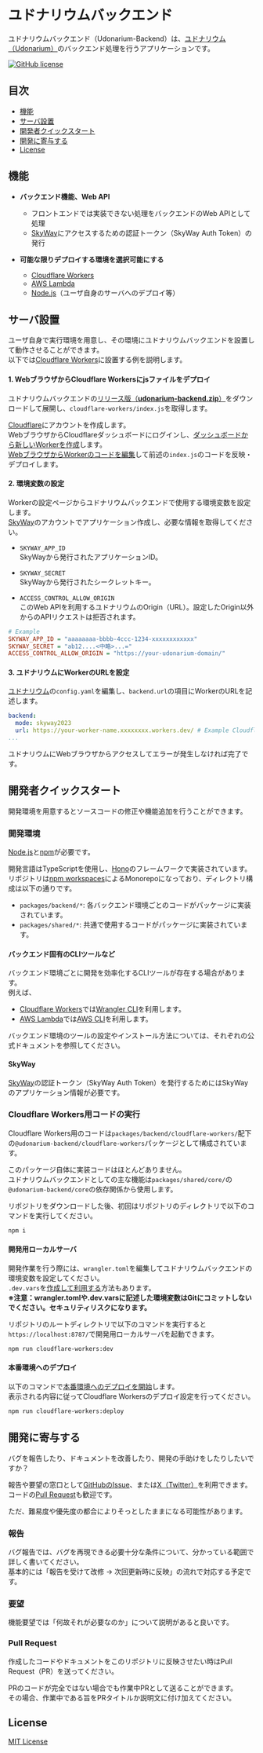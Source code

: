 # ユドナリウムバックエンド

ユドナリウムバックエンド（Udonarium-Backend）は、[ユドナリウム（Udonarium）][udonarium-repo]のバックエンド処理を行うアプリケーションです。

[![GitHub license](https://img.shields.io/badge/license-MIT-blue.svg)][License-url]

## 目次

- [機能](#機能)
- [サーバ設置](#サーバ設置)
- [開発者クイックスタート](#開発者クイックスタート)
- [開発に寄与する](#開発に寄与する)
- [License](#license)

## 機能

- **バックエンド機能、Web API**  
  - フロントエンドでは実装できない処理をバックエンドのWeb APIとして処理
  - [SkyWay][SkyWay-url]にアクセスするための認証トークン（SkyWay Auth Token）の発行

- **可能な限りデプロイする環境を選択可能にする**  
  - [Cloudflare Workers](https://www.cloudflare.com/ja-jp/developer-platform/workers/)
  - [AWS Lambda](https://aws.amazon.com/lambda/)
  - [Node.js](https://nodejs.org/)（ユーザ自身のサーバへのデプロイ等）

## サーバ設置

ユーザ自身で実行環境を用意し、その環境にユドナリウムバックエンドを設置して動作させることができます。  
以下では[Cloudflare Workers](https://dash.cloudflare.com/)に設置する例を説明します。

#### 1. WebブラウザからCloudflare Workersにjsファイルをデプロイ

ユドナリウムバックエンドの[リリース版（**udonarium-backend.zip**）](../../releases/latest)をダウンロードして展開し、`cloudflare-workers/index.js`を取得します。

[Cloudflare](https://dash.cloudflare.com/login)にアカウントを作成します。  
WebブラウザからCloudflareダッシュボードにログインし、[ダッシュボードから新しいWorkerを作成](https://developers.cloudflare.com/workers/get-started/dashboard/#setup)します。  
[WebブラウザからWorkerのコードを編集](https://developers.cloudflare.com/workers/get-started/dashboard/#dashboard)して前述の`index.js`のコードを反映・デプロイします。

#### 2. 環境変数の設定

Workerの設定ページからユドナリウムバックエンドで使用する環境変数を設定します。  
[SkyWay][SkyWay-url]のアカウントでアプリケーション作成し、必要な情報を取得してください。

- `SKYWAY_APP_ID`  
SkyWayから発行されたアプリケーションID。

- `SKYWAY_SECRET`  
SkyWayから発行されたシークレットキー。

- `ACCESS_CONTROL_ALLOW_ORIGIN`  
このWeb APIを利用するユドナリウムのOrigin（URL）。設定したOrigin以外からのAPIリクエストは拒否されます。

```ini
# Example
SKYWAY_APP_ID = "aaaaaaaa-bbbb-4ccc-1234-xxxxxxxxxxxx"
SKYWAY_SECRET = "ab12....<中略>...="
ACCESS_CONTROL_ALLOW_ORIGIN = "https://your-udonarium-domain/"
```

#### 3. ユドナリウムにWorkerのURLを設定

[ユドナリウム][udonarium-repo]の`config.yaml`を編集し、`backend.url`の項目にWorkerのURLを記述します。

```yaml
backend:
  mode: skyway2023
  url: https://your-worker-name.xxxxxxxx.workers.dev/ # Example Cloudflare Workers URL
...
```

ユドナリウムにWebブラウザからアクセスしてエラーが発生しなければ完了です。

## 開発者クイックスタート

開発環境を用意するとソースコードの修正や機能追加を行うことができます。

### 開発環境

[Node.js](https://nodejs.org/)と[npm](https://www.npmjs.com/)が必要です。

開発言語はTypeScriptを使用し、[Hono](https://hono.dev/)のフレームワークで実装されています。  
リポジトリは[npm workspaces](https://github.com/npm/rfcs/blob/main/implemented/0026-workspaces.md)によるMonorepoになっており、ディレクトリ構成は以下の通りです。

- `packages/backend/*`: 各バックエンド環境ごとのコードがパッケージに実装されています。
- `packages/shared/*`: 共通で使用するコードがパッケージに実装されています。

#### バックエンド固有のCLIツールなど

バックエンド環境ごとに開発を効率化するCLIツールが存在する場合があります。  
例えば、

- [Cloudflare Workers](https://developers.cloudflare.com/workers/)では[Wrangler CLI](https://developers.cloudflare.com/workers/wrangler/install-and-update/)を利用します。
- [AWS Lambda](https://docs.aws.amazon.com/lambda/latest/dg/welcome.html)では[AWS CLI](https://docs.aws.amazon.com/cli/latest/userguide/getting-started-install.html)を利用します。

バックエンド環境のツールの設定やインストール方法については、それぞれの公式ドキュメントを参照してください。

#### SkyWay

[SkyWay][SkyWay-url]の認証トークン（SkyWay Auth Token）を発行するためにはSkyWayのアプリケーション情報が必要です。

### Cloudflare Workers用コードの実行

Cloudflare Workers用のコードは`packages/backend/cloudflare-workers/`配下の`@udonarium-backend/cloudflare-workers`パッケージとして構成されています。  

このパッケージ自体に実装コードはほとんどありません。  
ユドナリウムバックエンドとしての主な機能は`packages/shared/core/`の`@udonarium-backend/core`の依存関係から使用します。

リポジトリをダウンロードした後、初回はリポジトリのディレクトリで以下のコマンドを実行してください。

```bash
npm i
```

#### 開発用ローカルサーバ

開発作業を行う際には、`wrangler.toml`を編集してユドナリウムバックエンドの環境変数を設定してください。  
`.dev.vars`を[作成して利用する](https://developers.cloudflare.com/workers/wrangler/configuration/#secrets)方法もあります。  
**※注意：wrangler.tomlや.dev.varsに記述した環境変数はGitにコミットしないでください。セキュリティリスクになります。**

リポジトリのルートディレクトリで以下のコマンドを実行すると`https://localhost:8787/`で開発用ローカルサーバを起動できます。

```bash
npm run cloudflare-workers:dev
```

#### 本番環境へのデプロイ

以下のコマンドで[本番環境へのデプロイを開始](https://developers.cloudflare.com/workers/get-started/guide/#4-deploy-your-project)します。  
表示される内容に従ってCloudflare Workersのデプロイ設定を行ってください。

```bash
npm run cloudflare-workers:deploy
```

## 開発に寄与する

バグを報告したり、ドキュメントを改善したり、開発の手助けをしたりしたいですか？

報告や要望の窓口として[GitHubのIssue](https://github.com/TK11235/udonarium-backend/issues)、または[X（Twitter）](https://x.com/TK11235)を利用できます。  
コードの[Pull Request](https://github.com/TK11235/udonarium-backend/pulls)も歓迎です。

ただ、難易度や優先度の都合によりそっとしたままになる可能性があります。

### 報告

バグ報告では、バグを再現できる必要十分な条件について、分かっている範囲で詳しく書いてください。  
基本的には「報告を受けて改修 → 次回更新時に反映」の流れで対応する予定です。

### 要望

機能要望では「何故それが必要なのか」について説明があると良いです。

### Pull Request

作成したコードやドキュメントをこのリポジトリに反映させたい時はPull Request（PR）を送ってください。

PRのコードが完全ではない場合でも作業中PRとして送ることができます。  
その場合、作業中である旨をPRタイトルか説明文に付け加えてください。

## License

[MIT License][License-url]

[udonarium-repo]: https://github.com/TK11235/udonarium
[SkyWay-url]: https://skyway.ntt.com/
[License-url]: https://github.com/TK11235/udonarium-backend/blob/master/LICENSE
